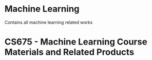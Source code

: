 # Machine Learning
Contains all machine learning related works 

# CS675 - Machine Learning Course Materials and Related Products
